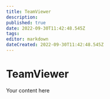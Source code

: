 ```yaml
---
title: TeamViewer
description: 
published: true
date: 2022-09-30T11:42:48.545Z
tags: 
editor: markdown
dateCreated: 2022-09-30T11:42:48.545Z
---
```


# TeamViewer
Your content here